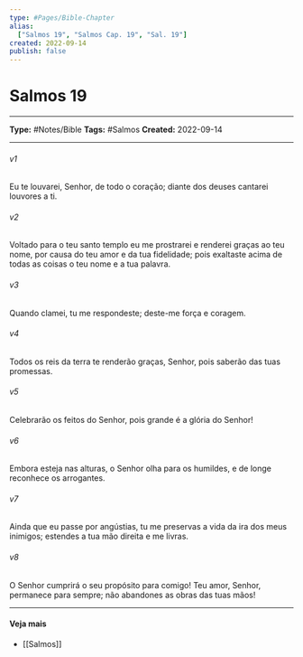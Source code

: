 ```yaml
---
type: #Pages/Bible-Chapter
alias:
  ["Salmos 19", "Salmos Cap. 19", "Sal. 19"]
created: 2022-09-14
publish: false
---
```


# Salmos 19

---

**Type:** #Notes/Bible
**Tags:** #Salmos
**Created:** 2022-09-14

---

###### v1
Eu te louvarei, Senhor, de todo o coração; diante dos deuses cantarei louvores a ti.
###### v2
Voltado para o teu santo templo eu me prostrarei e renderei graças ao teu nome, por causa do teu amor e da tua fidelidade; pois exaltaste acima de todas as coisas o teu nome e a tua palavra.
###### v3
Quando clamei, tu me respondeste; deste-me força e coragem.
###### v4
Todos os reis da terra te renderão graças, Senhor, pois saberão das tuas promessas.
###### v5
Celebrarão os feitos do Senhor, pois grande é a glória do Senhor!
###### v6
Embora esteja nas alturas, o Senhor olha para os humildes, e de longe reconhece os arrogantes.
###### v7
Ainda que eu passe por angústias, tu me preservas a vida da ira dos meus inimigos; estendes a tua mão direita e me livras.
###### v8
O Senhor cumprirá o seu propósito para comigo! Teu amor, Senhor, permanece para sempre; não abandones as obras das tuas mãos!


---

#### Veja mais

- [[Salmos]]
